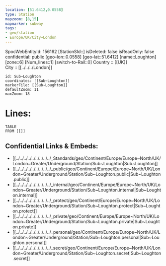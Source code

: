 ```yaml
---
location: [51.6412,0.0558] 
type: Station 
mapzoom: [8,15] 
mapmarker: subway 
tags:
- geo/station
- Europe/UK/City~London
---
```

SpocWebEntityId: 156162
[StationSId::] 
isDeleted: false
isReadOnly: false
confidential: public
[geo-lon::0.0558] 
[geo-lat::51.6412] 
[name::Loughton] 
[zone::6] 
[Num_lines::1] 
[switch-to-Rail::0] 
Country :: [[UK]]  
City :: [[../../../London]]  


```leaflet
id: Sub~Loughton
coordinates: [[Sub~Loughton]] 
markerFile: [[Sub~Loughton]] 
defaultZoom: 11 
maxZoom: 18
```


# Lines: 
```dataview
TABLE 
FROM [[]] 
```

## Confidential Links & Embeds: 
- [[../../../../../../../../../_Standards/geo/Continent/Europe/Europe~North/UK/London~Greater/Underground/Station/Sub~Loughton|Sub~Loughton]] 
- [[../../../../../../../../../_public/geo/Continent/Europe/Europe~North/UK/London~Greater/Underground/Station/Sub~Loughton.public|Sub~Loughton.public]] 
- [[../../../../../../../../../_internal/geo/Continent/Europe/Europe~North/UK/London~Greater/Underground/Station/Sub~Loughton.internal|Sub~Loughton.internal]] 
- [[../../../../../../../../../_protect/geo/Continent/Europe/Europe~North/UK/London~Greater/Underground/Station/Sub~Loughton.protect|Sub~Loughton.protect]] 
- [[../../../../../../../../../_private/geo/Continent/Europe/Europe~North/UK/London~Greater/Underground/Station/Sub~Loughton.private|Sub~Loughton.private]] 
- [[../../../../../../../../../_personal/geo/Continent/Europe/Europe~North/UK/London~Greater/Underground/Station/Sub~Loughton.personal|Sub~Loughton.personal]] 
- [[../../../../../../../../../_secret/geo/Continent/Europe/Europe~North/UK/London~Greater/Underground/Station/Sub~Loughton.secret|Sub~Loughton.secret]] 
